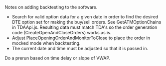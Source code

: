 Notes on adding backtesting to the software.

 * Search for valid option data for a given date in order to find the desired DTE option set for making the buy/sell orders. See GetATMOptionChains in TDAApi.js. Resulting data must match TDA's so the order generation code (CreateOpenAndCloseOrders) works as is.
 * Adjust PlaceOpeningOrderAndMonitorToClose to place the order in mocked mode when backtesting.
 * The current date and time must be adjusted so that it is passed in.


Do a prerun based on time delay or slope of VWAP.


